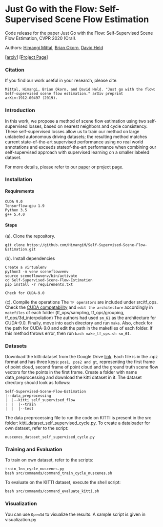 # Just Go with the Flow: Self-Supervised Scene Flow Estimation

Code release for the paper Just Go with the Flow: Self-Supervised Scene Flow Estimation, CVPR 2020 (Oral).

Authors: [Himangi Mittal](https://github.com/HimangiM), [Brian Okorn](https://github.com/bokorn), [David Held](https://github.com/davheld)

[[arxiv](https://arxiv.org/pdf/1912.00497.pdf)] [[Project Page](https://just-go-with-the-flow.github.io/)]

### Citation
If you find our work useful in your research, please cite:
```
Mittal, Himangi, Brian Okorn, and David Held. "Just go with the flow: Self-supervised scene flow estimation." arXiv preprint arXiv:1912.00497 (2019).
```

### Introduction
In this work, we propose a method of scene flow estimation using two self-supervised losses, based on nearest neighbors and cycle consistency. These self-supervised losses allow us to train our method on large unlabeled autonomous driving datasets; the resulting method matches current state-of-the-art supervised performance using no real world annotations and exceeds stateof-the-art performance when combining our self-supervised approach with supervised learning on a smaller labeled dataset.

For more details, please refer to our [paper](https://arxiv.org/pdf/1912.00497.pdf) or project page.

### Installation 
#### Requirements
   ```
   CUDA 9.0  
   Tensorflow-gpu 1.9
   Python 3.5
   g++ 5.4.0
   ```
#### Steps
  (a). Clone the repository.
  ```
  git clone https://github.com/HimangiM/Self-Supervised-Scene-Flow-Estimation.git
  ```
  (b). Install dependencies
  ```
  Create a virtualenv
  python3 -m venv sceneflowvenv
  source sceneflowvenv/bin/activate
  cd Self-Supervised-Scene-Flow-Estimation
  pip install -r requirements.txt
  ```
  ```
  Check for CUDA-9.0
  ```
  (c). Compile the operations
  The ```TF operators``` are included under src/tf_ops. Check the [CUDA compatability](https://en.wikipedia.org/wiki/CUDA#GPUs_supported) and ```edit the architecture``` accordingly in ```makefiles``` of each folder (tf_ops/sampling, tf_ops/grouping, tf_ops/3d_interpolation) The authors had used ```sm_61``` as the architecture for CUDA-9.0. Finally, move into each directory and run ```make```. Also, check for the path for CUDA-9.0 and edit the path in the makefiles of each folder. If this method throws error, then run ```bash make_tf_ops.sh sm_61```.
    
### Datasets
   Download the kitti dataset from the Google Drive [link](https://drive.google.com/drive/u/1/folders/1WNqrfUBR-EdN2ns_0D3FIdJBAPmFkaOo). Each file is in the .npz format and has three keys: ```pos1, pos2 and gt```, representing the first frame of point cloud, second frame of point cloud and the ground truth scene flow vectors for the points in the first frame. Create a folder with name data_preprocessing and download the kitti dataset in it. The dataset directory should look as follows:
   ```
   Self-Supervised-Scene-Flow-Estimation
   |--data_preprocessing
   |  |--kitti_self_supervised_flow
   |  |  |--train
   |  |  |--test
   ```
   The data preprocessing file to run the code on KITTI is present in the src folder: kitti_dataset_self_supervised_cycle.py. 
   To create a dataloader for own dataset, refer to the script:
   ```
   nuscenes_dataset_self_supervised_cycle.py
   ```
  
### Training and Evaluation
   To train on own dataset, refer to the scripts:
   ```
   train_1nn_cycle_nuscenes.py
   bash src/commands/command_train_cycle_nuscenes.sh
   ```
   To evaluate on the KITTI dataset, execute the shell script:
   ```
   bash src/commands/command_evaluate_kitti.sh
   ```
  
### Visualization
You can use ```Open3d``` to visualize the results. A sample script is given in visualization.py
   
   
    
